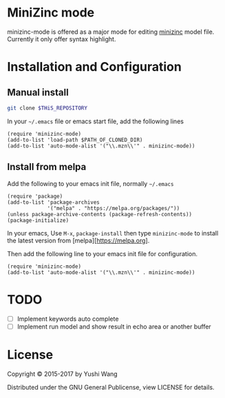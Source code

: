 # MiniZinc mode

minizinc-mode is offered as a major mode for editing [minizinc][1] model file.
Currently it only offer syntax highlight.

# Installation and Configuration

## Manual install

```bash
git clone $THiS_REPOSITORY
```

In your `~/.emacs` file or emacs start file, add the following lines

```elisp
(require 'minizinc-mode)
(add-to-list 'load-path $PATH_OF_CLONED_DIR)
(add-to-list 'auto-mode-alist '("\\.mzn\\'" . minizinc-mode))
```

## Install from melpa

Add the following to your emacs init file, normally `~/.emacs`

```elisp
(require 'package)
(add-to-list 'package-archives
             '("melpa" . "https://melpa.org/packages/"))
(unless package-archive-contents (package-refresh-contents))
(package-initialize)
```

In your emacs, Use `M-x`, `package-install` then type `minizinc-mode` to
install the latest version from [melpa][https://melpa.org].

Then add the following line to your emacs init file for configuration.

```elisp
(require 'minizinc-mode)
(add-to-list 'auto-mode-alist '("\\.mzn\\'" . minizinc-mode))
```


# TODO

- [ ] Implement keywords auto complete
- [ ] Implement run model and show result in echo area or another buffer

# License

Copyright © 2015-2017 by Yushi Wang

Distributed under the GNU General Publicense, view LICENSE for details.


[1]: http://www.minizinc.org
